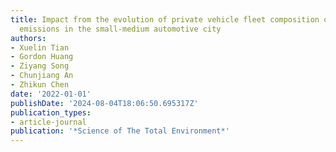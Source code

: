 ```yaml
---
title: Impact from the evolution of private vehicle fleet composition on traffic related
  emissions in the small-medium automotive city
authors:
- Xuelin Tian
- Gordon Huang
- Ziyang Song
- Chunjiang An
- Zhikun Chen
date: '2022-01-01'
publishDate: '2024-08-04T18:06:50.695317Z'
publication_types:
- article-journal
publication: '*Science of The Total Environment*'
---
```

